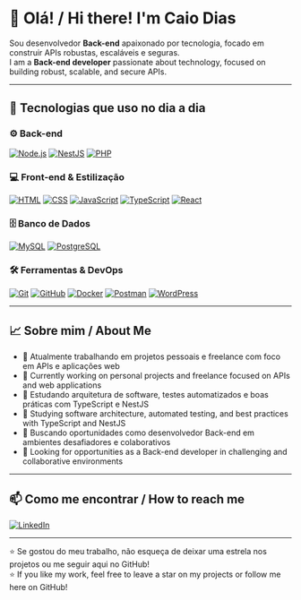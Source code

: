 # 👋 Olá! / Hi there! I'm Caio Dias

Sou desenvolvedor **Back-end** apaixonado por tecnologia, focado em construir APIs robustas, escaláveis e seguras.  
I am a **Back-end developer** passionate about technology, focused on building robust, scalable, and secure APIs.

---

## 🚀 Tecnologias que uso no dia a dia

### ⚙️ Back-end  
[![Node.js](https://img.shields.io/badge/Node.js-339933?style=flat&logo=node.js&logoColor=white)](https://nodejs.org/en) [![NestJS](https://img.shields.io/badge/NestJS-E0234E?style=flat&logo=nestjs&logoColor=white)](https://docs.nestjs.com/) [![PHP](https://img.shields.io/badge/PHP-777BB4?style=flat&logo=php&logoColor=white)](https://www.php.net/)

### 💻 Front-end & Estilização  
[![HTML](https://img.shields.io/badge/HTML5-E34F26?style=flat&logo=html5&logoColor=white)](https://developer.mozilla.org/pt-BR/docs/Web/HTML) [![CSS](https://img.shields.io/badge/CSS3-1572B6?style=flat&logo=css3&logoColor=white)](https://developer.mozilla.org/pt-BR/docs/Web/CSS) [![JavaScript](https://img.shields.io/badge/JavaScript-F7DF1E?style=flat&logo=javascript&logoColor=black)](https://developer.mozilla.org/pt-BR/docs/Web/JavaScript) [![TypeScript](https://img.shields.io/badge/TypeScript-3178C6?style=flat&logo=typescript&logoColor=white)](https://www.typescriptlang.org/) [![React](https://img.shields.io/badge/React-61DAFB?style=flat&logo=react&logoColor=black)](https://reactjs.org/)

### 🗄️ Banco de Dados  
[![MySQL](https://img.shields.io/badge/MySQL-4479A1?style=flat&logo=mysql&logoColor=white)](https://www.mysql.com/) [![PostgreSQL](https://img.shields.io/badge/PostgreSQL-336791?style=flat&logo=postgresql&logoColor=white)](https://www.postgresql.org/) 

### 🛠️ Ferramentas & DevOps  
[![Git](https://img.shields.io/badge/Git-F05032?style=flat&logo=git&logoColor=white)](https://git-scm.com/) [![GitHub](https://img.shields.io/badge/GitHub-181717?style=flat&logo=github&logoColor=white)](https://github.com/) [![Docker](https://img.shields.io/badge/Docker-2496ED?style=flat&logo=docker&logoColor=white)](https://www.docker.com/) [![Postman](https://img.shields.io/badge/Postman-FF6C37?style=flat&logo=postman&logoColor=white)](https://www.postman.com/) [![WordPress](https://img.shields.io/badge/WordPress-21759B?style=flat&logo=wordpress&logoColor=white)](https://wordpress.org/)


---

## 📈 Sobre mim / About Me

- 🔭 Atualmente trabalhando em projetos pessoais e freelance com foco em APIs e aplicações web  
- 🔭 Currently working on personal projects and freelance focused on APIs and web applications  
- 🌱 Estudando arquitetura de software, testes automatizados e boas práticas com TypeScript e NestJS  
- 🌱 Studying software architecture, automated testing, and best practices with TypeScript and NestJS  
- 🎯 Buscando oportunidades como desenvolvedor Back-end em ambientes desafiadores e colaborativos  
- 🎯 Looking for opportunities as a Back-end developer in challenging and collaborative environments

---

## 📫 Como me encontrar / How to reach me  

[![LinkedIn](https://img.shields.io/badge/LinkedIn-0A66C2?style=flat&logo=linkedin&logoColor=white)](https://www.linkedin.com/in/caio-dias-755494204/)

---

⭐ Se gostou do meu trabalho, não esqueça de deixar uma estrela nos projetos ou me seguir aqui no GitHub!  
⭐ If you like my work, feel free to leave a star on my projects or follow me here on GitHub!
